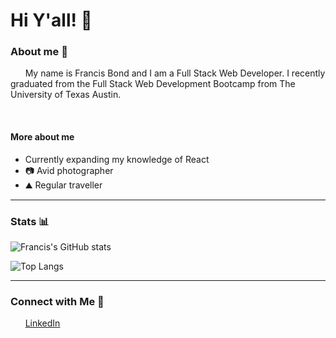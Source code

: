 # Hi Y'all! &#128075;

### **About me**	&#128587;
&nbsp;&nbsp;&nbsp;&nbsp;&nbsp;&nbsp;My name is Francis Bond and I am a Full Stack Web Developer. 
I recently graduated from the Full Stack Web Development Bootcamp from The University of Texas Austin. 

<br>

#### More about me

- Currently expanding my knowledge of React
- 	&#128247;  Avid photographer
- 	&#9968; Regular traveller

---
### **Stats**	&#128202;

![Francis's GitHub stats](https://github-readme-stats.vercel.app/api?username=francis-bond&show_icons=true&theme=slateorange&hide=stars)

![Top Langs](https://github-readme-stats.vercel.app/api/top-langs/?username=francis-bond&layout=compact&theme=slateorange)


---

### Connect with Me 	&#129309;

&nbsp;&nbsp;&nbsp;&nbsp;&nbsp;&nbsp;[LinkedIn](https://www.linkedin.com/in/francis-bond-839952164/)
